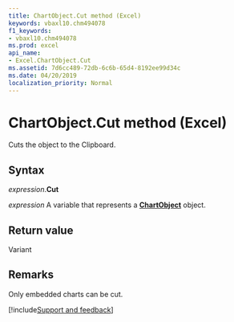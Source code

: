 ```yaml
---
title: ChartObject.Cut method (Excel)
keywords: vbaxl10.chm494078
f1_keywords:
- vbaxl10.chm494078
ms.prod: excel
api_name:
- Excel.ChartObject.Cut
ms.assetid: 7d6cc489-72db-6c6b-65d4-8192ee99d34c
ms.date: 04/20/2019
localization_priority: Normal
---
```



# ChartObject.Cut method (Excel)

Cuts the object to the Clipboard.


## Syntax

_expression_.**Cut**

_expression_ A variable that represents a **[ChartObject](Excel.ChartObject.md)** object.


## Return value

Variant


## Remarks

Only embedded charts can be cut.




[!include[Support and feedback](~/includes/feedback-boilerplate.md)]